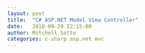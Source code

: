 ```yaml
---
layout: post
title:  "C# ASP.NET Model View Controller"
date:   2018-09-29 22:15:00
author: Mitchell Sotto
categories: c-sharp asp.net mvc
---
```

